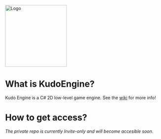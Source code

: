 <img src="https://user-images.githubusercontent.com/53797257/182004396-9d61cc35-e310-4351-81bb-b7cc3cfdf500.png" alt="Logo" width="200">

# What is KudoEngine?
Kudo Engine is a C# 2D low-level game engine. See the [wiki](https://github.com/KudoTeam/Info/wiki) for more info!

# How to get access?
*The private repo is currently Invite-only and will become accesible soon.*
